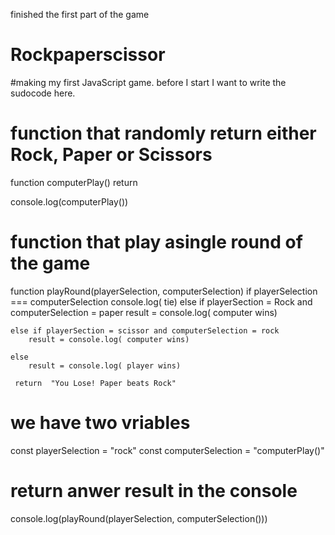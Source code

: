 finished the first part of the game

# Rockpaperscissor
#making my first JavaScript game. before I start I want to write the sudocode here.

# function that randomly return either Rock, Paper or Scissors
function computerPlay()
    return

console.log(computerPlay())

# function that play asingle round of the game
function playRound(playerSelection, computerSelection)
    if playerSelection === computerSelection
        console.log( tie)
    else if playerSection = Rock and computerSelection = paper
        result = console.log( computer wins)
    
    else if playerSection = scissor and computerSelection = rock
        result = console.log( computer wins)

    else 
        result = console.log( player wins)

     return  "You Lose! Paper beats Rock"

# we have two vriables
const playerSelection = "rock"
const computerSelection = "computerPlay()" 
 
 # return anwer result in the console
console.log(playRound(playerSelection, computerSelection()))



